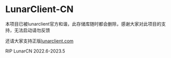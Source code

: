 # LunarClient-CN

本项目已被lunarclient官方和谐，此存储库随时都会删除，感谢大家对此项目的支持，无法启动请勿反馈

还请大家支持正版[lunarclient.com](https://lunarclient.com)

RIP LunarCN 2022.6-2023.5
